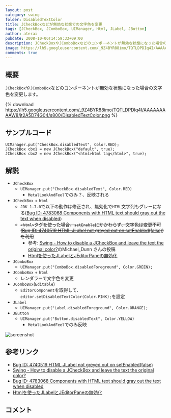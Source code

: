 ```yaml
---
layout: post
category: swing
folder: DisabledTextColor
title: JCheckBoxなどが無効な状態での文字色を変更
tags: [JCheckBox, JComboBox, UIManager, Html, JLabel, JButton]
author: aterai
pubdate: 2008-10-06T14:59:33+09:00
description: JCheckBoxやJComboBoxなどのコンポーネントが無効な状態になった場合の文字色を変更します。
image: https://lh5.googleusercontent.com/_9Z4BYR88imo/TQTLDPDIq4I/AAAAAAAAAW8/jt2A5D74G04/s800/DisabledTextColor.png
comments: true
---
```

## 概要
`JCheckBox`や`JComboBox`などのコンポーネントが無効な状態になった場合の文字色を変更します。

{% download https://lh5.googleusercontent.com/_9Z4BYR88imo/TQTLDPDIq4I/AAAAAAAAAW8/jt2A5D74G04/s800/DisabledTextColor.png %}

## サンプルコード
<pre class="prettyprint"><code>UIManager.put("CheckBox.disabledText", Color.RED);
JCheckBox cbx1 = new JCheckBox("default", true);
JCheckBox cbx2 = new JCheckBox("&lt;html&gt;html tag&lt;/html&gt;", true);
</code></pre>

## 解説
- `JCheckBox`
    - `UIManager.put("CheckBox.disabledText", Color.RED)`
        - `MetalLookAndFeel`でのみ？、反映される
- `JCheckBox` + `html`
    - `JDK 1.7.0`で以下の動作は修正され、無効化で`HTML`文字列もグレーになる([Bug ID: 4783068 Components with HTML text should gray out the text when disabled](http://bugs.java.com/bugdatabase/view_bug.do?bug_id=4783068))
    - ~~`<html>`タグを使った場合、`setEnable`にかかわらず、文字色は変更不可([Bug ID: 4740519 HTML JLabel not greyed out on setEnabled(false)](http://bugs.java.com/bugdatabase/view_bug.do?bug_id=4740519))を利用~~
        - 参考: [Swing - How to disable a JCheckBox and leave the text the original color?](https://community.oracle.com/thread/1359798)のMichael_Dunn さんの投稿
        - [Htmlを使ったJLabelとJEditorPaneの無効化](http://ateraimemo.com/Swing/DisabledHtmlLabel.html)
- `JComboBox`
    - `UIManager.put("ComboBox.disabledForeground", Color.GREEN);`
- `JComboBox` + `html`
    - レンダラーで文字色を変更
- `JComboBox`(`Editable`)
    - `EditorComponent`を取得して、`editor.setDisabledTextColor(Color.PINK);`を設定
- `JLabel`
    - `UIManager.put("Label.disabledForeground", Color.ORANGE);`
- `JButton`
    - `UIManager.put("Button.disabledText", Color.YELLOW)`
        - `MetalLookAndFeel`でのみ反映

<!-- dummy comment line for breaking list -->

![screenshot](https://lh5.googleusercontent.com/_9Z4BYR88imo/TQTLFT1HGFI/AAAAAAAAAXA/W5L-yIFc61E/s800/DisabledTextColor1.png)

## 参考リンク
- [Bug ID: 4740519 HTML JLabel not greyed out on setEnabled(false)](http://bugs.java.com/bugdatabase/view_bug.do?bug_id=4740519)
- [Swing - How to disable a JCheckBox and leave the text the original color?](https://community.oracle.com/thread/1359798)
- [Bug ID: 4783068 Components with HTML text should gray out the text when disabled](http://bugs.java.com/bugdatabase/view_bug.do?bug_id=4783068)
- [Htmlを使ったJLabelとJEditorPaneの無効化](http://ateraimemo.com/Swing/DisabledHtmlLabel.html)

<!-- dummy comment line for breaking list -->

## コメント
